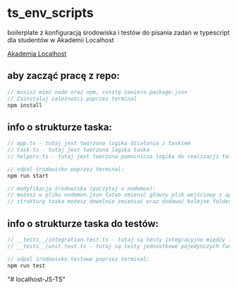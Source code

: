 # ts_env_scripts
boilerplate z konfiguracją środowiska i testów do pisania zadań w typescript dla studentów w Akademii Localhost

[Akademia Localhost](https://academy.localhost-group.com/ "Stronka Akademii Localhost")

## aby zacząć pracę z repo:
```javascript
// musisz mieć node oraz npm, resztę zawiera package.json
// Zainstaluj zależności poprzez terminal
npm install
```

## info o strukturze taska:
```javascript
// app.ts - tutaj jest tworzona logika działania z taskiem
// task.ts - tutaj jest tworzona logika taska
// helpers.ts - tutaj jest tworzona pomocnicza logika do realizacji taska
```
```javascript
// odpal środowisko poprzez terminal:
npm run start
```

```javascript
// modyfikacja środowiska (poczytaj o nodemon):
// możesz w pliku nodemon.json łatwo zmienić główny plik wejściowy z app.ts na dowolny
// strukturę taska możesz dowolnie zmieniać oraz dodawać kolejne foldery jako taski, wywołując je w app.ts
```


## info o strukturze taska do testów:
```javascript
// __tests__/integration.test.ts - tutaj są testy integracyjne między funkcjonalnościami
// __tests__/unit.test.ts - tutaj są testy jednostkowe pojedynczych funkcjonalności
```
```javascript
// odpal środowisko testowe poprzez terminal:
npm run test
```
"# localhost-JS-TS" 
